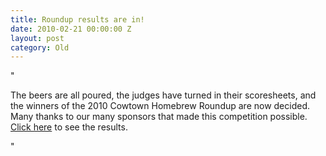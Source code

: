 ```yaml
---
title: Roundup results are in!
date: 2010-02-21 00:00:00 Z
layout: post
category: Old
---
```


"<p>The beers are all poured&#44; the judges have turned in their scoresheets&#44; and the winners of the 2010 Cowtown Homebrew Roundup are now decided.&#160; Many thanks to our many sponsors that made this competition possible.&#160; <a target="_self" href="http://www.yeastwranglers.ca/NMP/Roundup10/tabid/353/Default.aspx">Click here</a> to see the results.</p>"
